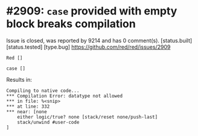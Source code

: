 
#2909: `case` provided with empty block breaks compilation
================================================================================
Issue is closed, was reported by 9214 and has 0 comment(s).
[status.built] [status.tested] [type.bug]
<https://github.com/red/red/issues/2909>

```Red
Red []

case []
```

Results in:
```Red
Compiling to native code...
*** Compilation Error: datatype not allowed
*** in file: %<snip>
*** at line: 332
*** near: [none
    either logic/true? none [stack/reset none/push-last]
    stack/unwind #user-code
]
```


